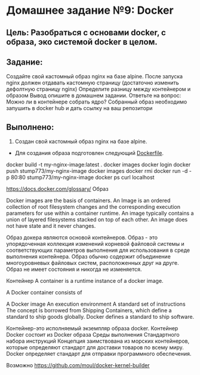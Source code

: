 # **Домашнее задание №9: Docker**

## **Цель: Разобраться с основами docker, с образа, эко системой docker в целом.**

## **Задание:**

Создайте свой кастомный образ nginx на базе alpine. После запуска nginx должен
отдавать кастомную страницу (достаточно изменить дефолтную страницу nginx)
Определите разницу между контейнером и образом
Вывод опишите в домашнем задании.
Ответьте на вопрос: Можно ли в контейнере собрать ядро?
Собранный образ необходимо запушить в docker hub и дать ссылку на ваш
репозитори

## **Выполнено:**

1. Создан  свой кастомный образ nginx на базе alpine. 

- Для создания образа подготовлен следующий [Dockerfile](Dockerfile).


docker build -t my-nginx-image:latest .
docker images
docker login
docker push stump773/my-nginx-image
docker images
docker rmi
docker run -d -p 80:80 stump773/my-nginx-image
docker ps
curl localhost


https://docs.docker.com/glossary/
Образ

Docker images are the basis of containers. 
An Image is an ordered collection of root filesystem changes and the corresponding execution parameters for use within a container runtime. 
An image typically contains a union of layered filesystems stacked on top of each other. An image does not have state and it never changes.

Образ докера являются основой контейнеров. Образ - это упорядоченная коллекция изменений корневой файловой системы и соответствующих параметров 
выполнения для использования в среде выполнения контейнера. 
Образ обычно содержит объединение многоуровневых файловых систем, расположенных друг на друге. Образ не имеет состояния и никогда не изменяется.


Контейнер 
A container is a runtime instance of a docker image.

A Docker container consists of

A Docker image
An execution environment
A standard set of instructions
The concept is borrowed from Shipping Containers, which define a standard to ship goods globally. Docker defines a standard to ship software.


Контейнер-это исполняемый экземпляр образа docker.
Контейнер Docker состоит из
Docker образа 
Среды выполнения
Стандартного набора инструкций
Концепция заимствована из морских контейнеров, которые определяют стандарт для доставки товаров по всему миру. 
Docker определяет стандарт для отправки программного обеспечения.





Возможно
https://github.com/moul/docker-kernel-builder
